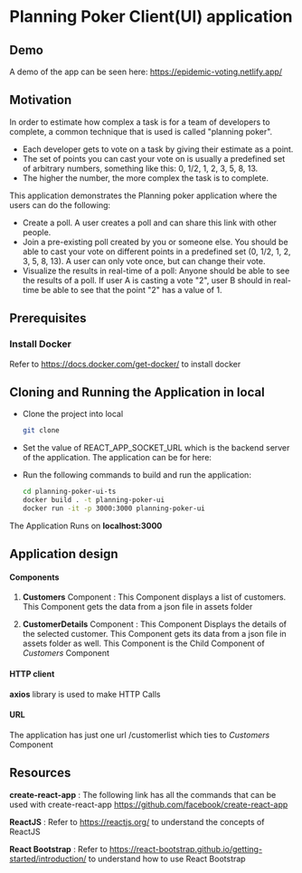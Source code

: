 # Planning Poker Client(UI) application

## Demo
A demo of the app can be seen here: https://epidemic-voting.netlify.app/
## Motivation

In order to estimate how complex a task is for a team of developers to complete, a common technique that is used is called "planning poker".

* Each developer gets to vote on a task by giving their estimate as a point.
* The set of points you can cast your vote on is usually a predefined set of arbitrary numbers, something like this: 0, 1/2, 1, 2, 3, 5, 8, 13.
* The higher the number, the more complex the task is to complete.

This application demonstrates the Planning poker application where the users can do the following:
* Create a poll. A user creates a poll and can share this link with other people.
* Join a pre-existing poll created by you or someone else. You should be able to cast your vote on different points in a predefined set (0, 1/2, 1, 2, 3, 5, 8, 13). A user can only vote once, but can change their vote.
* Visualize the results in real-time of a poll: Anyone should be able to see the results of a poll. If user A is casting a vote "2", user B should in real-time be able to see that the point "2" has a value of 1.

## Prerequisites

### Install Docker
Refer to https://docs.docker.com/get-docker/ to install docker

## Cloning and Running the Application in local

* Clone the project into local
    ```bash
    git clone 
    ```

* Set the value of REACT_APP_SOCKET_URL which is the backend server of the application. 
The application can be for here: 

* Run the following commands to build and run the application:
    ```bash
    cd planning-poker-ui-ts 
    docker build . -t planning-poker-ui
    docker run -it -p 3000:3000 planning-poker-ui
    ```


The Application Runs on **localhost:3000**

## Application design

#### Components

1. **Customers** Component : This Component displays a list of customers. This Component gets the data from a json file in assets folder

2. **CustomerDetails** Component : This Component Displays the details of the selected customer. This Component gets its data from a json file in assets folder as well. This Component is the Child Component of *Customers* Component

#### HTTP client

**axios** library is used to make HTTP Calls

#### URL

The application has just one url /customerlist which ties to *Customers* Component

## Resources

**create-react-app** : The following link has all the commands that can be used with create-react-app
https://github.com/facebook/create-react-app

**ReactJS** : Refer to https://reactjs.org/ to understand the concepts of ReactJS

**React Bootstrap** : Refer to https://react-bootstrap.github.io/getting-started/introduction/ to understand how to use React Bootstrap